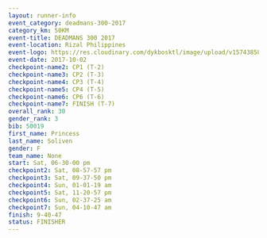 ```yaml
---
layout: runner-info 
event_category: deadmans-300-2017 
category_km: 50KM 
event-title: DEADMANS 300 2017 
event-location: Rizal Philippines 
event-logo: https://res.cloudinary.com/dykbosktl/image/upload/v1574385898/Logo/2017-DM300-Logo_ljecaw.jpg 
event-date: 2017-10-02 
checkpoint-name2: CP1 (T-2) 
checkpoint-name3: CP2 (T-3) 
checkpoint-name4: CP3 (T-4) 
checkpoint-name5: CP4 (T-5) 
checkpoint-name6: CP6 (T-6) 
checkpoint-name7: FINISH (T-7) 
overall_rank: 30
gender_rank: 3
bib: 50019
first_name: Princess
last_name: Soliven
gender: F
team_name: None
start: Sat, 06-30-00 pm
checkpoint2: Sat, 08-57-57 pm
checkpoint3: Sat, 09-37-50 pm
checkpoint4: Sun, 01-01-19 am
checkpoint5: Sat, 11-20-57 pm
checkpoint6: Sun, 02-37-25 am
checkpoint7: Sun, 04-10-47 am
finish: 9-40-47
status: FINISHER
---
```

